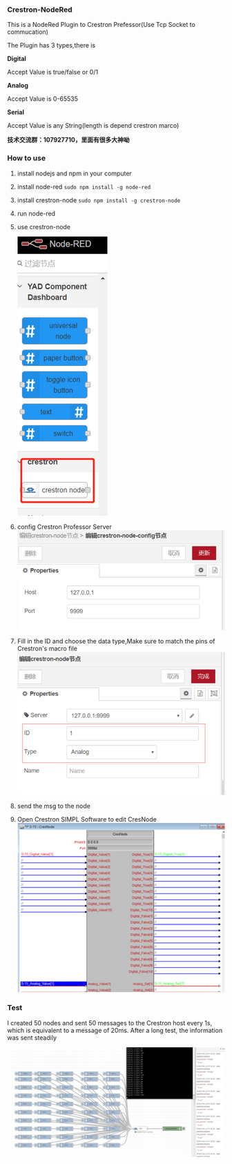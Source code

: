 ### Crestron-NodeRed
This is a NodeRed Plugin to Crestron Prefessor(Use Tcp Socket to commucation)

The Plugin has 3 types,there is

**Digital**

Accept Value is true/false or 0/1

**Analog**

Accept Value is 0-65535

**Serial**

Accept Value is any String(length is depend crestron marco)

**技术交流群：107927710，里面有很多大神呦**



### How to use
1. install nodejs and npm in your computer
2. install node-red `sudo npm install -g node-red`
3. install crestron-node `sudo npm install -g crestron-node`
4. run node-red
5. use crestron-node

   ![crestron-node](images/crestron-node.png)
6. config Crestron Professor Server 
   ![crestron-node-server](images/server.png)
7. Fill in the ID and choose the data type,Make sure to match the pins of Crestron's macro file
   ![crestron-node-edit](images/edit.png)
8. send the msg to the node
9. Open Crestron SIMPL Software to edit CresNode 
   ![crestron-node-edit](images/simpl.png)



### Test
I created 50 nodes and sent 50 messages to the Crestron host every 1s, 
which is equivalent to a message of 20ms. After a long test, the information was sent steadily

![crestron-node](images/node-test.png)

